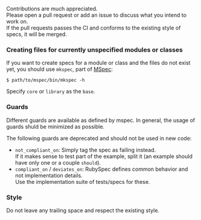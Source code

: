 Contributions are much appreciated.  
Please open a pull request or add an issue to discuss what you intend to work on.  
If the pull requests passes the CI and conforms to the existing style of specs, it will be merged.

### Creating files for currently unspecified modules or classes

If you want to create specs for a module or class and the files do not exist yet,
you should use `mkspec`, part of [MSpec](http://github.com/ruby/mspec):

    $ path/to/mspec/bin/mkspec -h

Specify `core` or `library` as the `base`.

### Guards

Different guards are available as defined by mspec.
In general, the usage of guards shuld be minimized as possible.

The following guards are deprecated and should not be used in new code:
* `not_compliant_on`: Simply tag the spec as failing instead.  
  If it makes sense to test part of the example, split it (an example should have only one or a couple `should`).
* `compliant_on` / `deviates_on`: RubySpec defines common behavior and not implementation details.  
  Use the implementation suite of tests/specs for these.

### Style

Do not leave any trailing space and respect the existing style.
